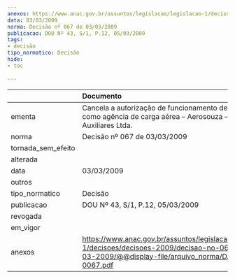 ```yaml
---
anexos: https://www.anac.gov.br/assuntos/legislacao/legislacao-1/decisoes/decisoes-2009/decisao-no-067-de-03-03-2009/@@display-file/arquivo_norma/DA2009-0067.pdf
data: 03/03/2009
norma: Decisão nº 067 de 03/03/2009
publicacao: DOU Nº 43, S/1, P.12, 05/03/2009
tags:
- decisão
tipo_normatico: Decisão
hide: 
- toc 
 
---
```


|                    | Documento                                                                                                                                                 |
|:-------------------|:----------------------------------------------------------------------------------------------------------------------------------------------------------|
| ementa             | Cancela a autorização de funcionamento de empresa como agência de carga aérea – Aerosouza – Serviços Auxiliares Ltda.                                     |
| norma              | Decisão nº 067 de 03/03/2009                                                                                                                              |
| tornada_sem_efeito |                                                                                                                                                           |
| alterada           |                                                                                                                                                           |
| data               | 03/03/2009                                                                                                                                                |
| outros             |                                                                                                                                                           |
| tipo_normatico     | Decisão                                                                                                                                                   |
| publicacao         | DOU Nº 43, S/1, P.12, 05/03/2009                                                                                                                          |
| revogada           |                                                                                                                                                           |
| em_vigor           |                                                                                                                                                           |
| anexos             | https://www.anac.gov.br/assuntos/legislacao/legislacao-1/decisoes/decisoes-2009/decisao-no-067-de-03-03-2009/@@display-file/arquivo_norma/DA2009-0067.pdf |